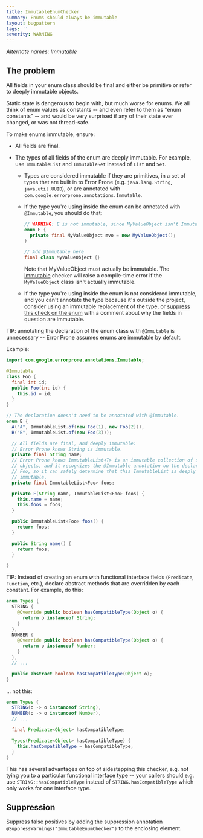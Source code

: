 ```yaml
---
title: ImmutableEnumChecker
summary: Enums should always be immutable
layout: bugpattern
tags: ''
severity: WARNING
---
```


<!--
*** AUTO-GENERATED, DO NOT MODIFY ***
To make changes, edit the @BugPattern annotation or the explanation in docs/bugpattern.
-->

_Alternate names: Immutable_

## The problem
All fields in your enum class should be final and either be primitive or refer
to deeply immutable objects.

Static state is dangerous to begin with, but much worse for enums. We all think
of enum values as constants -- and even refer to them as "enum constants" -- and
would be very surprised if any of their state ever changed, or was not
thread-safe.

To make enums immutable, ensure:

*   All fields are final.
*   The types of all fields of the enum are deeply immutable. For example, use
    `ImmutableList` and `ImmutableSet` instead of `List` and `Set`.

    *   Types are considered immutable if they are primitives, in a set of types
        that are built in to Error Prone (e.g. `java.lang.String`,
        `java.util.UUID`), or are annotated with
        `com.google.errorprone.annotations.Immutable`.
    *   If the type you're using inside the enum can be annotated with
        `@Immutable`, you should do that:

        ```java
        // WARNING: E is not immutable, since MyValueObject isn't Immutable
        enum E {
          private final MyValueObject mvo = new MyValueObject();
        }

        // Add @Immutable here
        final class MyValueObject {}
        ```

        Note that MyValueObject must actually be immutable. The
        [Immutable](Immutable.md) checker will raise a compile-time error if the
        `MyValueObject` class isn't actually immutable.

    *   If the type you're using inside the enum is not considered immutable,
        and you can't annotate the type because it's outside the project,
        consider using an immutable replacement of the type, or
        [suppress this check on the enum](#suppression) with a comment about why
        the fields in question are immutable.

TIP: annotating the declaration of the enum class with `@Immutable` is
unnecessary -- Error Prone assumes enums are immutable by default.

Example:

```java
import com.google.errorprone.annotations.Immutable;

@Immutable
class Foo {
  final int id;
  public Foo(int id) {
    this.id = id;
  }
}
```

```java
// The declaration doesn't need to be annotated with @Immutable.
enum E {
  A("A", ImmutableList.of(new Foo(1), new Foo(2))),
  B("B", ImmutableList.of(new Foo(3)));

  // All fields are final, and deeply immutable:
  // Error Prone knows String is immutable.
  private final String name;
  // Error Prone knows ImmutableList<T> is an immutable collection of some
  // objects, and it recognizes the @Immutable annotation on the declaration of
  // Foo, so it can safely determine that this ImmutableList is deeply
  // immutable.
  private final ImmutableList<Foo> foos;

  private E(String name, ImmutableList<Foo> foos) {
    this.name = name;
    this.foos = foos;
  }

  public ImmutableList<Foo> foos() {
    return foos;
  }

  public String name() {
    return foos;
  }

}
```

TIP: Instead of creating an enum with functional interface fields (`Predicate`,
`Function`, etc.), declare abstract methods that are overridden by each
constant. For example, do this:

```java
enum Types {
  STRING {
    @Override public boolean hasCompatibleType(Object o) {
      return o instanceof String;
    }
  },
  NUMBER {
    @Override public boolean hasCompatibleType(Object o) {
      return o instanceof Number;
    }
  },
  // ...

  public abstract boolean hasCompatibleType(Object o);
}
```

... not this:

```java
enum Types {
  STRING(o -> o instanceof String),
  NUMBER(o -> o instanceof Number),
  // ...

  final Predicate<Object> hasCompatibleType;

  Types(Predicate<Object> hasCompatibleType) {
    this.hasCompatibleType = hasCompatibleType;
  }
}
```

This has several advantages on top of sidestepping this checker, e.g. not tying
you to a particular functional interface type -- your callers should e.g. use
`STRING::hasCompatibleType` instead of `STRING.hasCompatibleType` which only
works for one interface type.

## Suppression
Suppress false positives by adding the suppression annotation `@SuppressWarnings("ImmutableEnumChecker")` to the enclosing element.

